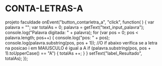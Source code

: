 # CONTA-LETRAS-A
projeto faculdade
onEvent("button_contarletra_a", "click", function( ) {
  var palavra = "";
  var totalAs = 0;
  palavra = getText("text_input_palavra");
  console.log("Palavra digitada: " + palavra);
  for (var pos = 0; pos < palavra.length; pos++) {
    console.log("pos: " + pos);
    console.log(palavra.substring(pos, pos + 1));
    //O if abaixo verifica se a letra na posicao i em MAIUSCULO é igual a A
    if (palavra.substring(pos, pos + 1).toUpperCase() == "A") {
      totalAs ++;
    }
  }
  setText("label_Resultado", totalAs);
});
